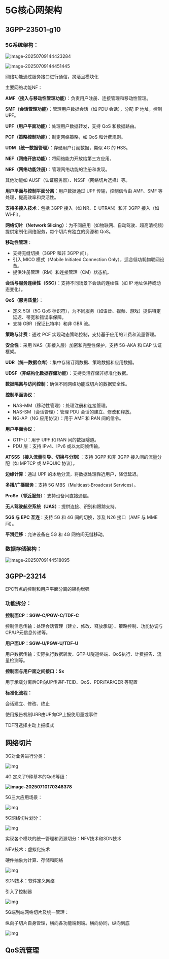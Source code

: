 # 5G核心网架构

## 3GPP-23501-g10



### 5G系统架构：

![image-20250709144423284](https://raw.githubusercontent.com/wangnianrui2333/my-image-bed/master/img/image-20250709144423284.png?token=AYLFGPCD54LND6GZR5IDQ7LINYIAI)

![image-20250709144451445](https://raw.githubusercontent.com/wangnianrui2333/my-image-bed/master/img/image-20250709144451445.png?token=AYLFGPBURJWZPVDTEMICFOLINYICA)

网络功能通过服务接口进行通信，灵活且模块化

主要网络功能NF：

**AMF（接入与移动性管理功能）**：负责用户注册、连接管理和移动性管理。

**SMF（会话管理功能）**：管理用户数据会话（如 PDU 会话），分配 IP 地址，控制 UPF。

**UPF（用户平面功能）**：处理用户数据转发，支持 QoS 和数据路由。

**PCF（策略控制功能）**：制定网络策略，如 QoS 和计费规则。

**UDM（统一数据管理）**：存储用户订阅数据，类似 4G 的 HSS。

**NEF（网络开放功能）**：将网络能力开放给第三方应用。

**NRF（网络功能注册）**：管理网络功能的注册和发现。

其他功能如 AUSF（认证服务器）、NSSF（网络切片选择）等。

**用户平面与控制平面分离**：用户数据通过 UPF 传输，控制信令由 AMF、SMF 等处理，提高效率和灵活性。

**支持多接入技术**：包括 3GPP 接入（如 NR、E-UTRAN）和非 3GPP 接入（如 Wi-Fi）。

**网络切片（Network Slicing）**：为不同应用（如物联网、自动驾驶、超高清视频）提供定制化网络服务，每个切片有独立的资源和 QoS。

**移动性管理**：

- 支持无缝切换（3GPP 和非 3GPP 间）。
- 引入 MICO 模式（Mobile Initiated Connection Only），适合低功耗物联网设备。
- 提供注册管理（RM）和连接管理（CM）状态机。

**会话与服务连续性（SSC）**：支持不同场景下会话的连续性（如 IP 地址保持或动态变化）。

**QoS（服务质量）**：

- 定义 5QI（5G QoS 标识符），为不同服务（如语音、视频、游戏）提供特定延迟、带宽和错误率保障。
- 支持 GBR（保证比特率）和非 GBR 流。

**策略与计费**：通过 PCF 实现动态策略控制，支持基于应用的计费和流量管理。

**安全性**：采用 NAS（非接入层）加密和完整性保护，支持 5G-AKA 和 EAP 认证框架。

**UDR（统一数据仓库）**：集中存储订阅数据、策略数据和应用数据。

**UDSF（非结构化数据存储功能）**：支持灵活存储非标准化数据。

**数据隔离与访问控制**：确保不同网络功能或切片的数据安全性。

**控制平面协议**：

- NAS-MM（移动性管理）：处理注册和连接管理。
- NAS-SM（会话管理）：管理 PDU 会话的建立、修改和释放。
- NG-AP（NG 应用协议）：用于 AMF 和 RAN 间的信令。

**用户平面协议**：

- GTP-U：用于 UPF 和 RAN 间的数据隧道。
- PDU 层：支持 IPv4、IPv6 或以太网帧传输。

**ATSSS（接入流量引导、切换与分割）**：支持 3GPP 和非 3GPP 接入间的流量分配（如 MPTCP 或 MPQUIC 协议）。

**边缘计算**：通过 UPF 的本地分流，将数据处理靠近用户，降低延迟。

**多播/广播服务**：支持 5G MBS（Multicast-Broadcast Services）。

**ProSe（邻近服务）**：支持设备间直接通信。

**无人驾驶航空系统（UAS）**：提供连接、识别和跟踪支持。

**5GS 与 EPC 互连**：支持 5G 和 4G 间的切换，涉及 N26 接口（AMF 与 MME 间）。

**平滑迁移**：允许设备在 5G 和 4G 网络间无缝移动。



### 数据存储架构：

![image-20250709144518095](https://raw.githubusercontent.com/wangnianrui2333/my-image-bed/master/img/image-20250709144518095.png?token=AYLFGPDKCGQXHQ5XMJNTVYTINYIDW)



## 3GPP-23214

EPC节点的控制和用户平面分离的架构增强

### 功能拆分：

**控制面CP：SGW-C/PGW-C/TDF-C**

控制信息传输：处理会话管理（建立、修改、释放承载）、策略控制、功能协调与CP/UP元信息传递等。

**用户面UP：SGW-U/PGW-U/TDF-U**

用户数据传输：实际执行数据转发、GTP-U隧道终端、QoS执行、计费报告、流量检测等。



**控制面与用户面之间接口：Sx**

用于承载分离后CP向UP传递F‑TEID、QoS、PDR/FAR/QER 等配置

**标准化流程：**

会话建立、修改、终止

使用报告机制URR由UP向CP上报使用量或事件

TDF可选择主动上报模式



## 网络切片

3G对业务进行分类：

![img](https://raw.githubusercontent.com/wangnianrui2333/my-image-bed/master/img/8192509c925a080e4e368a67c1a9b4c5.png?token=AYLFGPH4LN3VPITYEFHSK2DIN6AX6)

4G 定义了9种基本的QoS等级：

**![image-20250710170348378](C:\Users\1\AppData\Roaming\Typora\typora-user-images\image-20250710170348378.png)**

5G三大应用场景：

![img](https://raw.githubusercontent.com/wangnianrui2333/my-image-bed/master/img/adc31f6830290eaf6124bf6f7b019625.jpeg?token=AYLFGPHQNKOFWA7YGQJPZTDIN6BLQ)

5G网络切片划分：

![img](https://raw.githubusercontent.com/wangnianrui2333/my-image-bed/master/img/8ddf043fc25fe534301b93647d2754bb.jpeg?token=AYLFGPDZW2NVEVQLLHUJRHDIN6BVW)

实现各个模块的统一管理和资源切分：NFV技术和SDN技术

NFV技术：虚拟化技术

硬件抽象为计算、存储和网络

![img](https://raw.githubusercontent.com/wangnianrui2333/my-image-bed/master/img/038ae4b5337ff2c7e290a819276f7293.jpeg?token=AYLFGPAZ6YMS5B2XGT6ZUT3IN6CMM)

SDN技术：软件定义网络

引入了控制器

![img](https://raw.githubusercontent.com/wangnianrui2333/my-image-bed/master/img/634a3581ffadfb80900efc74940ea3e2.jpeg?token=AYLFGPHGOQQF2FO5ZX6AL2LIN6CPE)



5G端到端网络切片及统一管理：

纵向子切片自身管理，横向各功能端到端。横向协同，纵向到底

![img](https://raw.githubusercontent.com/wangnianrui2333/my-image-bed/master/img/900a59804cfef6b7391f0567caf643ff.jpeg?token=AYLFGPAWITPU74KC7NB7L7DIN6ESI)



## QoS流管理





